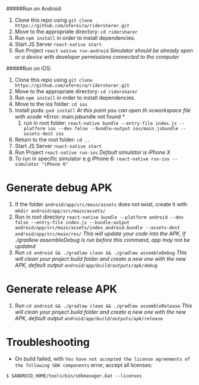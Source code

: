 #####Run on Android:
1. Clone this repo using `git clone https://github.com/ofereira/ridersharer.git`
2. Move to the appropriate directory: `cd ridersharer`
3. Run `npm install` in order to install dependencies.
7. Start JS Server `react-native start`
8. Run Project `react-native run-android`
*Simulator should be already open or a device with developer permissions connected to the computer*

#####Run on iOS:
1. Clone this repo using `git clone https://github.com/ofereira/ridersharer.git`
2. Move to the appropriate directory: `cd ridersharer`
3. Run `npm install` in order to install dependencies.
4. Move to the ios folder: `cd ios`
5. Install pods: `pod install`
*At this point you can open th xcworkspace file with xcode*
*Error: main.jsbundle not found *
    1. run in root folder: `react-native bundle --entry-file index.js --platform ios --dev false --bundle-output ios/main.jsbundle --assets-dest ios`
6. Return to the root folder: `cd ..`
7. Start JS Server `react-native start`
8. Run Project `react-native run-ios`
*Default simulator is iPhone X*
9. To run in specific simulator e.g iPhone 6: `react-native run-ios --simulator "iPhone 6"`

# Generate debug APK

1. If the folder `android/app/src/main/assets` does not exist, create it with `mkdir android/app/src/main/assets/`
2. Run in root directory `react-native bundle --platform android --dev false --entry-file index.js --bundle-output android/app/src/main/assets/index.android.bundle --assets-dest android/app/src/main/res/`
	*This will update your code into the APK, if ./gradlew assembleDebug is run before this command, app may not be updated*
3. Run `cd android && ./gradlew clean && ./gradlew assembleDebug`
	*This will clean your project build folder and create a new one with the new APK, default output `android/app/build/outputs/apk/debug`*

# Generate release APK

1. Run `cd android && ./gradlew clean && ./gradlew assembleRelease`
	*This will clean your project build folder and create a new one with the new APK, default output `android/app/build/outputs/apk/release`*

# Troubleshooting

- On build failed, with `You have not accepted the license agreements of the following SDK components` error,
  accept all licenses:

```
$ $ANDROID_HOME/tools/bin/sdkmanager.bat --licenses
```